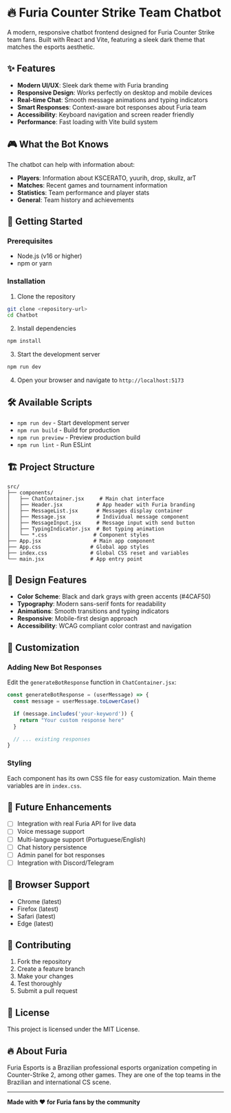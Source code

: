 # 🔥 Furia Counter Strike Team Chatbot

A modern, responsive chatbot frontend designed for Furia Counter Strike team fans. Built with React and Vite, featuring a sleek dark theme that matches the esports aesthetic.

## ✨ Features

- **Modern UI/UX**: Sleek dark theme with Furia branding
- **Responsive Design**: Works perfectly on desktop and mobile devices
- **Real-time Chat**: Smooth message animations and typing indicators
- **Smart Responses**: Context-aware bot responses about Furia team
- **Accessibility**: Keyboard navigation and screen reader friendly
- **Performance**: Fast loading with Vite build system

## 🎮 What the Bot Knows

The chatbot can help with information about:
- **Players**: Information about KSCERATO, yuurih, drop, skullz, arT
- **Matches**: Recent games and tournament information
- **Statistics**: Team performance and player stats
- **General**: Team history and achievements

## 🚀 Getting Started

### Prerequisites
- Node.js (v16 or higher)
- npm or yarn

### Installation

1. Clone the repository
```bash
git clone <repository-url>
cd Chatbot
```

2. Install dependencies
```bash
npm install
```

3. Start the development server
```bash
npm run dev
```

4. Open your browser and navigate to `http://localhost:5173`

## 🛠️ Available Scripts

- `npm run dev` - Start development server
- `npm run build` - Build for production
- `npm run preview` - Preview production build
- `npm run lint` - Run ESLint

## 🏗️ Project Structure

```
src/
├── components/
│   ├── ChatContainer.jsx     # Main chat interface
│   ├── Header.jsx           # App header with Furia branding
│   ├── MessageList.jsx      # Messages display container
│   ├── Message.jsx          # Individual message component
│   ├── MessageInput.jsx     # Message input with send button
│   ├── TypingIndicator.jsx  # Bot typing animation
│   └── *.css               # Component styles
├── App.jsx                 # Main app component
├── App.css                # Global app styles
├── index.css              # Global CSS reset and variables
└── main.jsx               # App entry point
```

## 🎨 Design Features

- **Color Scheme**: Black and dark grays with green accents (#4CAF50)
- **Typography**: Modern sans-serif fonts for readability
- **Animations**: Smooth transitions and typing indicators
- **Responsive**: Mobile-first design approach
- **Accessibility**: WCAG compliant color contrast and navigation

## 🔧 Customization

### Adding New Bot Responses

Edit the `generateBotResponse` function in `ChatContainer.jsx`:

```javascript
const generateBotResponse = (userMessage) => {
  const message = userMessage.toLowerCase()

  if (message.includes('your-keyword')) {
    return "Your custom response here"
  }

  // ... existing responses
}
```

### Styling

Each component has its own CSS file for easy customization. Main theme variables are in `index.css`.

## 🌟 Future Enhancements

- [ ] Integration with real Furia API for live data
- [ ] Voice message support
- [ ] Multi-language support (Portuguese/English)
- [ ] Chat history persistence
- [ ] Admin panel for bot responses
- [ ] Integration with Discord/Telegram

## 📱 Browser Support

- Chrome (latest)
- Firefox (latest)
- Safari (latest)
- Edge (latest)

## 🤝 Contributing

1. Fork the repository
2. Create a feature branch
3. Make your changes
4. Test thoroughly
5. Submit a pull request

## 📄 License

This project is licensed under the MIT License.

## 🔥 About Furia

Furia Esports is a Brazilian professional esports organization competing in Counter-Strike 2, among other games. They are one of the top teams in the Brazilian and international CS scene.

---

**Made with ❤️ for Furia fans by the community**

